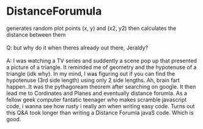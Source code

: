 # DistanceForumula
generates random plot points (x, y) and (x2, y2) then calculates the distance between them </br>
</br>
Q: but why do it when theres already out there, Jeraldy? </br>
</br>
A: I was watching a TV series and suddently a scene pop up that presented a picture of a triangle. It reminded me of geometry and the hypotenuse of a triangle (idk why). In my mind, I was figuring out if you can find the hypotenuse (3rd side length) using only 2 side lengths. Ah, brain fart happen..It was the pythagoream theorem after searching on google. It then lead me to Cordinates and Planes and eventually distance forumla. As a fellow geek computer fantatic teenager who makes scramble javascript code, i wanna see how rusty i really am when writing easy code. Turns out this Q&A took longer than writing a Distance Forumla javaS code. Which is good.
